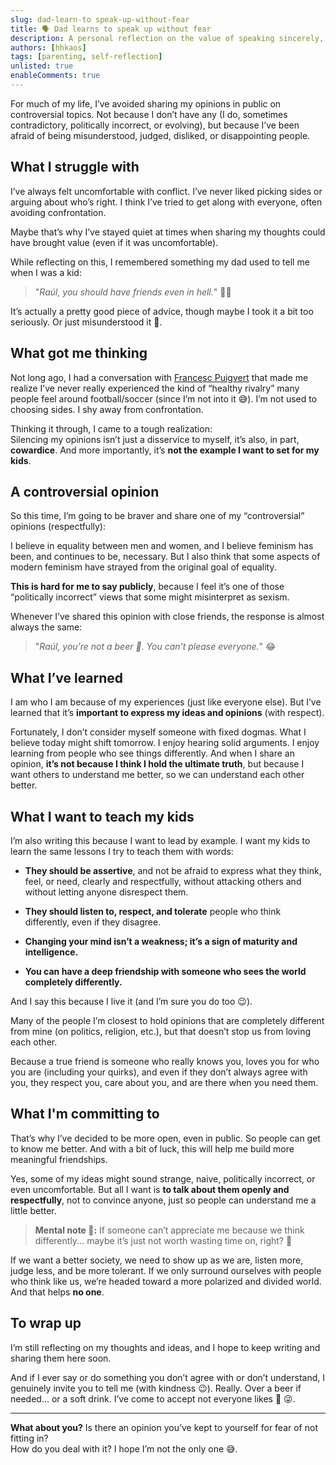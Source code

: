 ```yaml
---
slug: dad-learn-to speak-up-without-fear
title: 🗣️ Dad learns to speak up without fear
description: A personal reflection on the value of speaking sincerely, connecting beyond differences, and leading by example in a polarized world.
authors: [hhkaos]
tags: [parenting, self-reflection]
unlisted: true
enableComments: true 
---
```


For much of my life, I’ve avoided sharing my opinions in public on controversial topics. Not because I don’t have any (I do, sometimes contradictory, politically incorrect, or evolving), but because I’ve been afraid of being misunderstood, judged, disliked, or disappointing people.

## What I struggle with

I’ve always felt uncomfortable with conflict. I’ve never liked picking sides or arguing about who’s right. I think I’ve tried to get along with everyone, often avoiding confrontation.

Maybe that’s why I’ve stayed quiet at times when sharing my thoughts could have brought value (even if it was uncomfortable).

While reflecting on this, I remembered something my dad used to tell me when I was a kid:

> "_Raúl, you should have friends even in hell._" 👹🔥

It’s actually a pretty good piece of advice, though maybe I took it a bit too seriously. Or just misunderstood it 🤷.

## What got me thinking

Not long ago, I had a conversation with [Francesc Puigvert](https://www.linkedin.com/in/francesc-puigvert-pell-905a8847/?originalSubdomain=es) that made me realize I’ve never really experienced the kind of “healthy rivalry” many people feel around football/soccer (since I’m not into it 😅). I’m not used to choosing sides. I shy away from confrontation.

Thinking it through, I came to a tough realization:  
Silencing my opinions isn’t just a disservice to myself, it’s also, in part, **cowardice**. And more importantly, it’s **not the example I want to set for my kids**.

## A controversial opinion

So this time, I’m going to be braver and share one of my “controversial” opinions (respectfully):

I believe in equality between men and women, and I believe feminism has been, and continues to be, necessary. But I also think that some aspects of modern feminism have strayed from the original goal of equality.

**This is hard for me to say publicly**, because I feel it’s one of those “politically incorrect” views that some might misinterpret as sexism.

Whenever I’ve shared this opinion with close friends, the response is almost always the same:

> "_Raúl, you’re not a beer 🍺. You can’t please everyone._" 😂

## What I’ve learned

I am who I am because of my experiences (just like everyone else). But I’ve learned that it’s **important to express my ideas and opinions** (with respect).

Fortunately, I don’t consider myself someone with fixed dogmas. What I believe today might shift tomorrow. I enjoy hearing solid arguments. I enjoy learning from people who see things differently. And when I share an opinion, **it’s not because I think I hold the ultimate truth**, but because I want others to understand me better, so we can understand each other better.

## What I want to teach my kids

I’m also writing this because I want to lead by example. I want my kids to learn the same lessons I try to teach them with words:

- **They should be assertive**, and not be afraid to express what they think, feel, or need, clearly and respectfully, without attacking others and without letting anyone disrespect them.
    
- **They should listen to, respect, and tolerate** people who think differently, even if they disagree.
    
- **Changing your mind isn’t a weakness; it’s a sign of maturity and intelligence.**
    
- **You can have a deep friendship with someone who sees the world completely differently.**
    

And I say this because I live it (and I’m sure you do too 😉).

Many of the people I’m closest to hold opinions that are completely different from mine (on politics, religion, etc.), but that doesn’t stop us from loving each other.

Because a true friend is someone who really knows you, loves you for who you are (including your quirks), and even if they don’t always agree with you, they respect you, care about you, and are there when you need them.

## What I'm committing to

That’s why I’ve decided to be more open, even in public. So people can get to know me better. And with a bit of luck, this will help me build more meaningful friendships.

Yes, some of my ideas might sound strange, naive, politically incorrect, or even uncomfortable. But all I want is **to talk about them openly and respectfully**, not to convince anyone, just so people can understand me a little better.

> **Mental note 🧠:** If someone can’t appreciate me because we think differently... maybe it’s just not worth wasting time on, right? 🤷

If we want a better society, we need to show up as we are, listen more, judge less, and be more tolerant. If we only surround ourselves with people who think like us, we’re headed toward a more polarized and divided world. And that helps **no one**.

## To wrap up

I’m still reflecting on my thoughts and ideas, and I hope to keep writing and sharing them here soon.

And if I ever say or do something you don’t agree with or don’t understand, I genuinely invite you to tell me (with kindness 😉). Really. Over a beer if needed... or a soft drink. I’ve come to accept not everyone likes 🍺 😜.

---

**What about you?** Is there an opinion you’ve kept to yourself for fear of not fitting in?  
How do you deal with it? I hope I’m not the only one 😅.